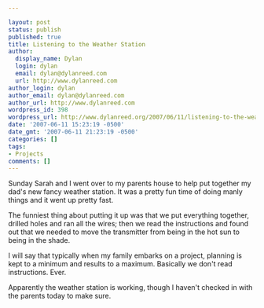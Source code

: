 ```yaml
---

layout: post
status: publish
published: true
title: Listening to the Weather Station
author:
  display_name: Dylan
  login: dylan
  email: dylan@dylanreed.com
  url: http://www.dylanreed.com
author_login: dylan
author_email: dylan@dylanreed.com
author_url: http://www.dylanreed.com
wordpress_id: 398
wordpress_url: http://www.dylanreed.org/2007/06/11/listening-to-the-weather-station/
date: '2007-06-11 15:23:19 -0500'
date_gmt: '2007-06-11 21:23:19 -0500'
categories: []
tags:
- Projects
comments: []
---
```


Sunday Sarah and I went over to my parents house to help put together my dad's new fancy weather station. It was a pretty fun time of doing manly things and it went up pretty fast.

The funniest thing about putting it up was that we put everything together, drilled holes and ran all the wires; then we read the instructions and found out that we needed to move the transmitter from being in the hot sun to being in the shade.

I will say that typically when my family embarks on a project, planning is kept to a minimum and results to a maximum. Basically we don't read instructions. Ever.

Apparently the weather station is working, though I haven't checked in with the parents today to make sure.
